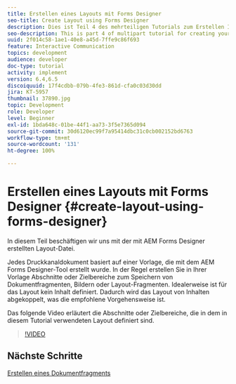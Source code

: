 ```yaml
---
title: Erstellen eines Layouts mit Forms Designer
seo-title: Create Layout using Forms Designer
description: Dies ist Teil 4 des mehrteiligen Tutorials zum Erstellen Ihres ersten Dokuments zur interaktiven Kommunikation für den Druckkanal. In diesem Teil beschäftigen wir uns mit der mit AEM Forms Designer erstellten Layout-Datei.
seo-description: This is part 4 of multipart tutorial for creating your first interactive communication document for the print channel.In this part, we look at the layout file created using AEM Forms Designer.
uuid: 2f014c58-1ae1-40e8-a45d-7ffe9c86f693
feature: Interactive Communication
topics: development
audience: developer
doc-type: tutorial
activity: implement
version: 6.4,6.5
discoiquuid: 17f4cdbb-079b-4fe3-861d-cfa0c03d30dd
jira: KT-5957
thumbnail: 37890.jpg
topic: Development
role: Developer
level: Beginner
exl-id: 1bda648c-01be-44f1-aa73-3f5e7365d094
source-git-commit: 30d6120ec99f7a95414dbc31c0cb002152bd6763
workflow-type: tm+mt
source-wordcount: '131'
ht-degree: 100%

---
```


# Erstellen eines Layouts mit Forms Designer {#create-layout-using-forms-designer}

In diesem Teil beschäftigen wir uns mit der mit AEM Forms Designer erstellten Layout-Datei.

Jedes Druckkanaldokument basiert auf einer Vorlage, die mit dem AEM Forms Designer-Tool erstellt wurde. In der Regel erstellen Sie in Ihrer Vorlage Abschnitte oder Zielbereiche zum Speichern von Dokumentfragmenten, Bildern oder Layout-Fragmenten. Idealerweise ist für das Layout kein Inhalt definiert. Dadurch wird das Layout von Inhalten abgekoppelt, was die empfohlene Vorgehensweise ist.

Das folgende Video erläutert die Abschnitte oder Zielbereiche, die in dem in diesem Tutorial verwendeten Layout definiert sind.

>[!VIDEO](https://video.tv.adobe.com/v/37890?quality=12&learn=on)

## Nächste Schritte

[Erstellen eines Dokumentfragments](./create-document-fragment.md)
